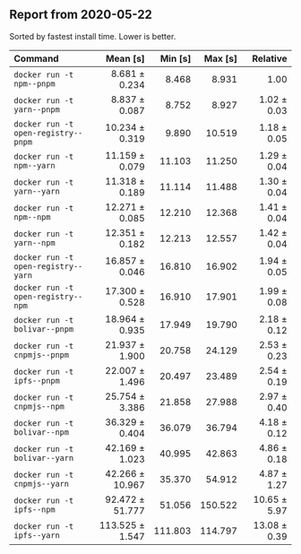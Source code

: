 ## Report from 2020-05-22

Sorted by fastest install time. Lower is better.


| Command | Mean [s] | Min [s] | Max [s] | Relative |
|:---|---:|---:|---:|---:|
| `docker run -t npm--pnpm` | 8.681 ± 0.234 | 8.468 | 8.931 | 1.00 |
| `docker run -t yarn--pnpm` | 8.837 ± 0.087 | 8.752 | 8.927 | 1.02 ± 0.03 |
| `docker run -t open-registry--pnpm` | 10.234 ± 0.319 | 9.890 | 10.519 | 1.18 ± 0.05 |
| `docker run -t npm--yarn` | 11.159 ± 0.079 | 11.103 | 11.250 | 1.29 ± 0.04 |
| `docker run -t yarn--yarn` | 11.318 ± 0.189 | 11.114 | 11.488 | 1.30 ± 0.04 |
| `docker run -t npm--npm` | 12.271 ± 0.085 | 12.210 | 12.368 | 1.41 ± 0.04 |
| `docker run -t yarn--npm` | 12.351 ± 0.182 | 12.213 | 12.557 | 1.42 ± 0.04 |
| `docker run -t open-registry--yarn` | 16.857 ± 0.046 | 16.810 | 16.902 | 1.94 ± 0.05 |
| `docker run -t open-registry--npm` | 17.300 ± 0.528 | 16.910 | 17.901 | 1.99 ± 0.08 |
| `docker run -t bolivar--pnpm` | 18.964 ± 0.935 | 17.949 | 19.790 | 2.18 ± 0.12 |
| `docker run -t cnpmjs--pnpm` | 21.937 ± 1.900 | 20.758 | 24.129 | 2.53 ± 0.23 |
| `docker run -t ipfs--pnpm` | 22.007 ± 1.496 | 20.497 | 23.489 | 2.54 ± 0.19 |
| `docker run -t cnpmjs--npm` | 25.754 ± 3.386 | 21.858 | 27.988 | 2.97 ± 0.40 |
| `docker run -t bolivar--npm` | 36.329 ± 0.404 | 36.079 | 36.794 | 4.18 ± 0.12 |
| `docker run -t bolivar--yarn` | 42.169 ± 1.023 | 40.995 | 42.863 | 4.86 ± 0.18 |
| `docker run -t cnpmjs--yarn` | 42.266 ± 10.967 | 35.370 | 54.912 | 4.87 ± 1.27 |
| `docker run -t ipfs--npm` | 92.472 ± 51.777 | 51.056 | 150.522 | 10.65 ± 5.97 |
| `docker run -t ipfs--yarn` | 113.525 ± 1.547 | 111.803 | 114.797 | 13.08 ± 0.39 |
